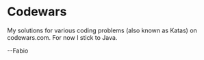 # Codewars
My solutions for various coding problems (also known as Katas) on codewars.com.
For now I stick to Java.

--Fabio

